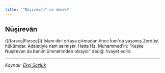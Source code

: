 ```yaml
---
title: '"Nûşirevân" ne demek?'
---
```


## Nûşirevân
([[farsca|Farsça]]) İslam dini ortaya çıkmadan önce İran'da yaşamış Zerdüşt hükümdar. Adaletiyle nam salmıştır. Hatta Hz. Muhammed'in: "Keşke Nuşirevan da benim ümmetimden olsaydı" dediği rivayet edilir.

---
*Kaynak: [Ekşi Sözlük](https://eksisozluk.com/entry/6518815)*